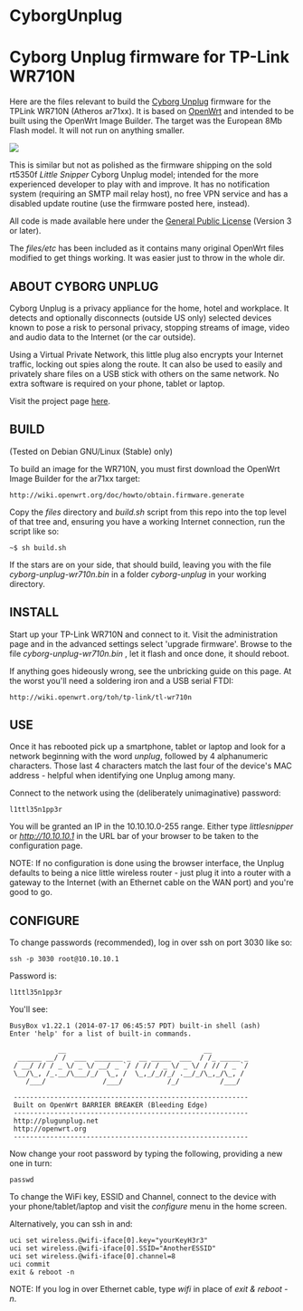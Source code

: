 # CyborgUnplug

Cyborg Unplug firmware for TP-Link WR710N
=================================================

Here are the files relevant to build the [Cyborg Unplug](https://plugunplug.net)
firmware for the TPLink WR710N (Atheros ar71xx). It is based on
[OpenWrt](http://openwrt.org) and intended to be built using the OpenWrt Image
Builder. The target was the European 8Mb Flash model. It will not run on
anything smaller.

![](https://github.com/JulianOliver/CyborgUnplug/blob/master/images/wr710n.jpg)

This is similar but not as polished as the firmware shipping on the sold rt5350f
_Little Snipper_ Cyborg Unplug model; intended for the more experienced
developer to play with and improve. It has no notification system (requiring an
SMTP mail relay host), no free VPN service and has a disabled update routine
(use the firmware posted here, instead). 

All code is made available here under the [General Public
License](https://www.gnu.org/copyleft/gpl.html) (Version 3 or later).

The *files/etc* has been included as it contains many original OpenWrt files
modified to get things working. It was easier just to throw in the whole dir.

ABOUT CYBORG UNPLUG
------------------

Cyborg Unplug is a privacy appliance for the home, hotel and workplace. It
detects and optionally disconnects (outside US only) selected devices known to
pose a risk to personal privacy, stopping streams of image, video and audio data
to the Internet (or the car outside). 

Using a Virtual Private Network, this little plug also encrypts your Internet
traffic, locking out spies along the route. It can also be used to easily and
privately share files on a USB stick with others on the same network. No extra
software is required on your phone, tablet or laptop.

Visit the project page [here](https://plugunplug.net).

BUILD
-----

(Tested on Debian GNU/Linux (Stable) only)

To build an image for the WR710N, you must first download the OpenWrt Image
Builder for the ar71xx target:

    http://wiki.openwrt.org/doc/howto/obtain.firmware.generate

Copy the *files* directory and *build.sh* script from this repo into the top
level of that tree and, ensuring you have a working Internet connection, run the
script like so:

    ~$ sh build.sh

If the stars are on your side, that should build, leaving you with the file
*cyborg-unplug-wr710n.bin* in a folder *cyborg-unplug* in your working
directory.

INSTALL
-------

Start up your TP-Link WR710N and connect to it. Visit the administration page
and in the advanced settings select 'upgrade firmware'. Browse to the file
*cyborg-unplug-wr710n.bin* , let it flash and once done, it should reboot.

If anything goes hideously wrong, see the unbricking guide on this page. At the
worst you'll need a soldering iron and a USB serial FTDI:

    http://wiki.openwrt.org/toh/tp-link/tl-wr710n

USE
---

Once it has rebooted pick up a smartphone, tablet or laptop and look for a
network beginning with the word _unplug_, followed by 4 alphanumeric characters.
Those last 4 characters match the last four of the device's MAC address -
helpful when identifying one Unplug among many. 

Connect to the network using the (deliberately unimaginative) password:
    
    l1ttl35n1pp3r

You will be granted an IP in the 10.10.10.0-255 range. Either type
_littlesnipper_ or _http://10.10.10.1_ in the URL bar of your browser to be
taken to the configuration page.

NOTE: If no configuration is done using the browser interface, the Unplug
defaults to being a nice little wireless router - just plug it into a router
with a gateway to the Internet (with an Ethernet cable on the WAN port) and
you're good to go.

CONFIGURE
---------

To change passwords (recommended), log in over ssh on port 3030 like so:

    ssh -p 3030 root@10.10.10.1
   
Password is:

    l1ttl35n1pp3r

You'll see:

    BusyBox v1.22.1 (2014-07-17 06:45:57 PDT) built-in shell (ash)
    Enter 'help' for a list of built-in commands.

                __                                  __         
      ______ __/ /  ___  _______ _  __ _____  ___  / /_ _____ _
     / __/ // / _ \/ _ \/ __/ _ `/ / // / _ \/ _ \/ / // / _ `/
     \__/\_, /_.__/\___/_/  \_, /  \_,_/_//_/ .__/_/\_,_/\_, / 
        /___/              /___/           /_/          /___/ 
     
     ----------------------------------------------------------
     Built on OpenWrt BARRIER BREAKER (Bleeding Edge) 
     ----------------------------------------------------------
     http://plugunplug.net
     http://openwrt.org
     ----------------------------------------------------------

Now change your root password by typing the following, providing a new one in
turn:

    passwd

To change the WiFi key, ESSID and Channel, connect to the device with your
phone/tablet/laptop and visit the _configure_ menu in the home screen.

Alternatively, you can ssh in and:

    uci set wireless.@wifi-iface[0].key="yourKeyH3r3"
    uci set wireless.@wifi-iface[0].SSID="AnotherESSID"
    uci set wireless.@wifi-iface[0].channel=8
    uci commit
    exit & reboot -n

NOTE: If you log in over Ethernet cable, type _wifi_ in place of _exit &
reboot -n_.

